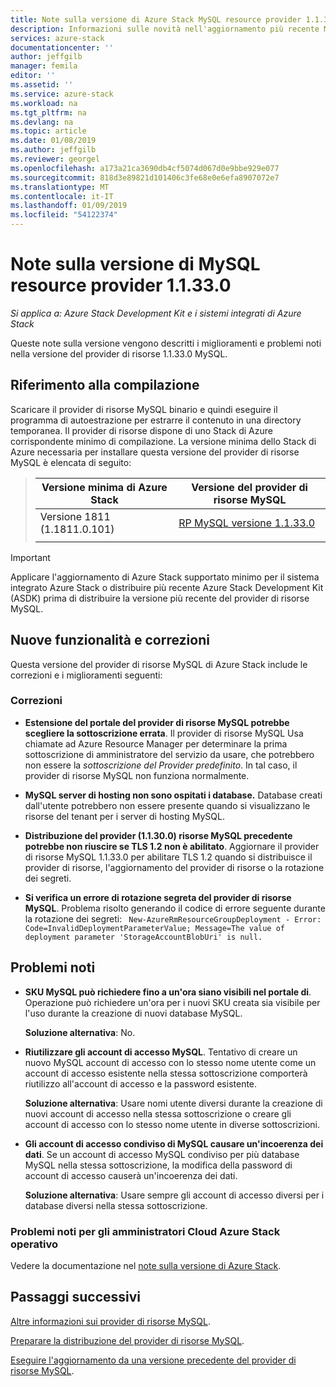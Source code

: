```yaml
---
title: Note sulla versione di Azure Stack MySQL resource provider 1.1.30.0 | Microsoft Docs
description: Informazioni sulle novità nell'aggiornamento più recente MySQL di Azure Stack resource provider, inclusi i problemi noti e posizione di download.
services: azure-stack
documentationcenter: ''
author: jeffgilb
manager: femila
editor: ''
ms.assetid: ''
ms.service: azure-stack
ms.workload: na
ms.tgt_pltfrm: na
ms.devlang: na
ms.topic: article
ms.date: 01/08/2019
ms.author: jeffgilb
ms.reviewer: georgel
ms.openlocfilehash: a173a21ca3690db4cf5074d067d0e9bbe929e077
ms.sourcegitcommit: 818d3e89821d101406c3fe68e0e6efa8907072e7
ms.translationtype: MT
ms.contentlocale: it-IT
ms.lasthandoff: 01/09/2019
ms.locfileid: "54122374"
---
```

# <a name="mysql-resource-provider-11330--release-notes"></a>Note sulla versione di MySQL resource provider 1.1.33.0

*Si applica a: Azure Stack Development Kit e i sistemi integrati di Azure Stack*

Queste note sulla versione vengono descritti i miglioramenti e problemi noti nella versione del provider di risorse 1.1.33.0 MySQL.

## <a name="build-reference"></a>Riferimento alla compilazione
Scaricare il provider di risorse MySQL binario e quindi eseguire il programma di autoestrazione per estrarre il contenuto in una directory temporanea. Il provider di risorse dispone di uno Stack di Azure corrispondente minimo di compilazione. La versione minima dello Stack di Azure necessaria per installare questa versione del provider di risorse MySQL è elencata di seguito:

> |Versione minima di Azure Stack|Versione del provider di risorse MySQL|
> |-----|-----|
> |Versione 1811 (1.1811.0.101)|[RP MySQL versione 1.1.33.0](https://aka.ms/azurestackmysqlrp11330)|  
> |     |     |

> [!IMPORTANT]
> Applicare l'aggiornamento di Azure Stack supportato minimo per il sistema integrato Azure Stack o distribuire più recente Azure Stack Development Kit (ASDK) prima di distribuire la versione più recente del provider di risorse MySQL.

## <a name="new-features-and-fixes"></a>Nuove funzionalità e correzioni
Questa versione del provider di risorse MySQL di Azure Stack include le correzioni e i miglioramenti seguenti:

### <a name="fixes"></a>Correzioni
- **Estensione del portale del provider di risorse MySQL potrebbe scegliere la sottoscrizione errata**. Il provider di risorse MySQL Usa chiamate ad Azure Resource Manager per determinare la prima sottoscrizione di amministratore del servizio da usare, che potrebbero non essere la *sottoscrizione del Provider predefinito*. In tal caso, il provider di risorse MySQL non funziona normalmente. 

- **MySQL server di hosting non sono ospitati i database.** Database creati dall'utente potrebbero non essere presente quando si visualizzano le risorse del tenant per i server di hosting MySQL.

- **Distribuzione del provider (1.1.30.0) risorse MySQL precedente potrebbe non riuscire se TLS 1.2 non è abilitato**. Aggiornare il provider di risorse MySQL 1.1.33.0 per abilitare TLS 1.2 quando si distribuisce il provider di risorse, l'aggiornamento del provider di risorse o la rotazione dei segreti. 

- **Si verifica un errore di rotazione segreta del provider di risorse MySQL**. Problema risolto generando il codice di errore seguente durante la rotazione dei segreti: ` New-AzureRmResourceGroupDeployment - Error: Code=InvalidDeploymentParameterValue; Message=The value of deployment parameter 'StorageAccountBlobUri' is null.`

## <a name="known-issues"></a>Problemi noti 

- **SKU MySQL può richiedere fino a un'ora siano visibili nel portale di**. Operazione può richiedere un'ora per i nuovi SKU creata sia visibile per l'uso durante la creazione di nuovi database MySQL. 

    **Soluzione alternativa**: No.

- **Riutilizzare gli account di accesso MySQL**. Tentativo di creare un nuovo MySQL account di accesso con lo stesso nome utente come un account di accesso esistente nella stessa sottoscrizione comporterà riutilizzo all'account di accesso e la password esistente. 

    **Soluzione alternativa**: Usare nomi utente diversi durante la creazione di nuovi account di accesso nella stessa sottoscrizione o creare gli account di accesso con lo stesso nome utente in diverse sottoscrizioni.

- **Gli account di accesso condiviso di MySQL causare un'incoerenza dei dati**. Se un account di accesso MySQL condiviso per più database MySQL nella stessa sottoscrizione, la modifica della password di account di accesso causerà un'incoerenza dei dati.

    **Soluzione alternativa**: Usare sempre gli account di accesso diversi per i database diversi nella stessa sottoscrizione.


### <a name="known-issues-for-cloud-admins-operating-azure-stack"></a>Problemi noti per gli amministratori Cloud Azure Stack operativo
Vedere la documentazione nel [note sulla versione di Azure Stack](azure-stack-servicing-policy.md).

## <a name="next-steps"></a>Passaggi successivi
[Altre informazioni sui provider di risorse MySQL](azure-stack-mysql-resource-provider.md).

[Preparare la distribuzione del provider di risorse MySQL](azure-stack-mysql-resource-provider-deploy.md#prerequisites).

[Eseguire l'aggiornamento da una versione precedente del provider di risorse MySQL](azure-stack-mysql-resource-provider-update.md). 